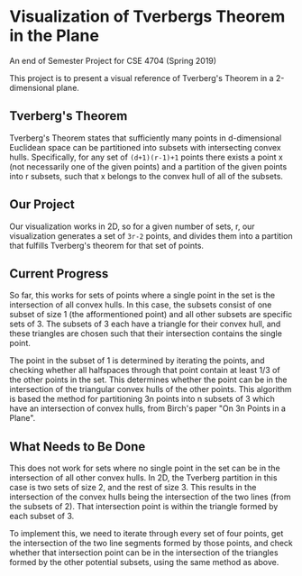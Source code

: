 # Visualization of Tverbergs Theorem in the Plane
An end of Semester Project for CSE 4704 (Spring 2019)

This project is to present a visual reference of Tverberg's Theorem in a 2-dimensional plane.

## Tverberg's Theorem
Tverberg's Theorem states that sufficiently many points in d-dimensional Euclidean space can be partitioned into subsets with intersecting convex hulls. Specifically, for any set of `(d+1)(r-1)+1`
points there exists a point x (not necessarily one of the given points) and a partition of the given points into r subsets, such that x belongs to the convex hull of all of the subsets.

## Our Project
Our visualization works in 2D, so for a given number of sets, r, our visualization generates a set of `3r-2` points, and divides them into a partition that fulfills Tverberg's theorem for that set of points.

## Current Progress
So far, this works for sets of points where a single point in the set is the intersection of all convex hulls. In this case, the subsets consist of one subset of size 1 (the afformentioned point) and all other subsets are specific sets of 3. The subsets of 3 each have a triangle for their convex hull, and these triangles are chosen such that their intersection contains the single point.

The point in the subset of 1 is determined by iterating the points, and checking whether all halfspaces through that point contain at least 1/3 of the other points in the set. This determines whether the point can be in the intersection of the triangular convex hulls of the other points. This algorithm is based the method for partitioning 3n points into n subsets of 3 which have an intersection of convex hulls, from Birch's paper "On 3n Points in a Plane".

## What Needs to Be Done
This does not work for sets where no single point in the set can be in the intersection of all other convex hulls. In 2D, the Tverberg partition in this case is two sets of size 2, and the rest of size 3. This results in the intersection of the convex hulls being the intersection of the two lines (from the subsets of 2). That intersection point is within the triangle formed by each subset of 3.

To implement this, we need to iterate through every set of four points, get the intersection of the two line segments formed by those points, and check whether that intersection point can be in the intersection of the triangles formed by the other potential subsets, using the same method as above.

